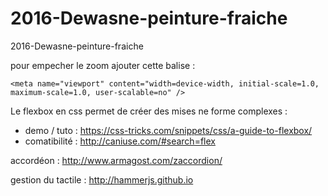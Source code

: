 # 2016-Dewasne-peinture-fraiche
2016-Dewasne-peinture-fraiche


pour empecher le zoom ajouter cette balise :

`<meta name="viewport" content="width=device-width, initial-scale=1.0, maximum-scale=1.0, user-scalable=no" />`

Le flexbox en css permet de créer des mises ne forme complexes :

- demo / tuto : https://css-tricks.com/snippets/css/a-guide-to-flexbox/
- comatibilité : http://caniuse.com/#search=flex


accordéon : http://www.armagost.com/zaccordion/


gestion du tactile : http://hammerjs.github.io
